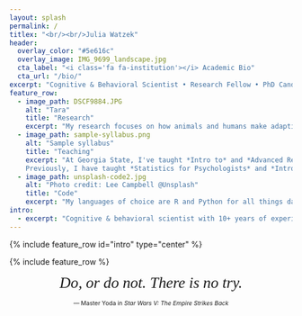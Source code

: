 ```yaml
---
layout: splash
permalink: /
titlex: "<br/><br/>Julia Watzek"
header:
  overlay_color: "#5e616c"
  overlay_image: IMG_9699_landscape.jpg
  cta_label: "<i class='fa fa-institution'></i> Academic Bio"
  cta_url: "/bio/"
excerpt: "Cognitive & Behavioral Scientist • Research Fellow • PhD Candidate • R, Python • One of [ManyPrimates](https://manyprimates.github.io)"
feature_row:
  - image_path: DSCF9884.JPG
    alt: "Tara"
    title: "Research"
    excerpt: "My research focuses on how animals and humans make adaptive decisions in uncertain environments. In particular, I'm interested in understanding decision-making biases and seemingly irrational behavior in the context of an individual's physical and social environment. "
  - image_path: sample-syllabus.png
    alt: "Sample syllabus"
    title: "Teaching"
    excerpt: "At Georgia State, I've taught *Intro to* and *Advanced Research Design & Analysis*, *Intro to General Psychology*, and have guest lectured on a range of topics in courses such as *Psychology of Animal Behavior* and *Primate Models of Human Behavior*.<br/><br/>
    Previously, I have taught *Statistics for Psychologists* and *Intro to R programming* and have run workshops to teach R and Python for data wrangling and visualization, stimulus presentation, and mathematical simulations."
  - image_path: unsplash-code2.jpg
    alt: "Photo credit: Lee Campbell @Unsplash"
    title: "Code"
    excerpt: "My languages of choice are R and Python for all things data science, but I find my way around Matlab and SAS as well. I use LaTeX for typesetting and the usual suspects for web development. <br/><br/>Recently, I've been learning Java and XML for Android mobile development. A recent project is WhatsOb, an Android app for behavioral observations."
intro:
  - excerpt: "Cognitive & behavioral scientist with 10+ years of experience solving problems with data. Lifelong learner with strong communication, empathy, & technical skills. Excited about taking open-ended questions & finding answers that help you make better, data-driven decisions.<br/><br/>[<i class='fa fa-pencil'></i> Email me](mailto:hello@juliawatzek.com){: .btn}"
---
```


{% include feature_row id="intro" type="center" %}

{% include feature_row %}

<div style="text-align: center">
<span style="font-size: 1.953em; font-family: serif; font-style: italic;">Do, or do not. There is no try.</span><br/>

<span style="font-size: 0.75em;">&mdash; Master Yoda in <em>Star Wars V: The Empire Strikes Back</em></span>
</div>
